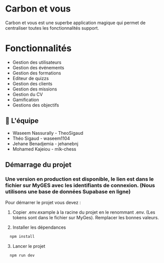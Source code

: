 
# Carbon et vous

Carbon et vous est une superbe application magique qui permet de centraliser toutes les fonctionnalités support.
# Fonctionnalités

- Gestion des utilisateurs 
- Gestion des événements 
- Gestion des formations 
- Editeur de quizzs 
- Gestion des clients 
- Gestion des missions 
- Gestion du CV
- Gamification
- Gestions des objectifs
## 🚀 L'équipe

- Waseem Nassurally - TheoSigaud
- Théo Sigaud - waseem1104
- Jehane Benadjemia - jehanebnj
- Mohamed Kajeiou - mlk-chess

## Démarrage du projet

### Une version en production est disponible, le lien est dans le fichier sur MyGES avec les identifiants de connexion. (Nous utilisons une base de données Supabase en ligne)

Pour démarrer le projet vous devez :

1) Copier .env.example à la racine du projet en le renommant .env. (Les tokens sont dans le fichier sur MyGes). Remplacer les bonnes valeurs.

2) Installer les dépendances

```bash
  npm install
```

3) Lancer le projet

```bash
  npm run dev
```

